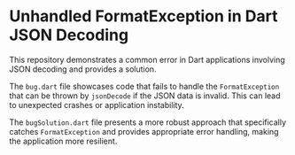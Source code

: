 # Unhandled FormatException in Dart JSON Decoding

This repository demonstrates a common error in Dart applications involving JSON decoding and provides a solution.

The `bug.dart` file showcases code that fails to handle the `FormatException` that can be thrown by `jsonDecode` if the JSON data is invalid.  This can lead to unexpected crashes or application instability.

The `bugSolution.dart` file presents a more robust approach that specifically catches `FormatException` and provides appropriate error handling, making the application more resilient.
